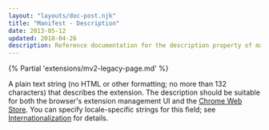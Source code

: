 ```yaml
---
layout: "layouts/doc-post.njk"
title: "Manifest - Description"
date: 2013-05-12
updated: 2018-04-26
description: Reference documentation for the description property of manifest.json.
---
```


{% Partial 'extensions/mv2-legacy-page.md' %}

A plain text string (no HTML or other formatting; no more than 132 characters) that describes the
extension. The description should be suitable for both the browser's extension management UI and the
[Chrome Web Store][1]. You can specify locale-specific strings for this field; see
[Internationalization][2] for details.

[1]: https://chrome.google.com/webstore
[2]: /docs/extensions/i18n
